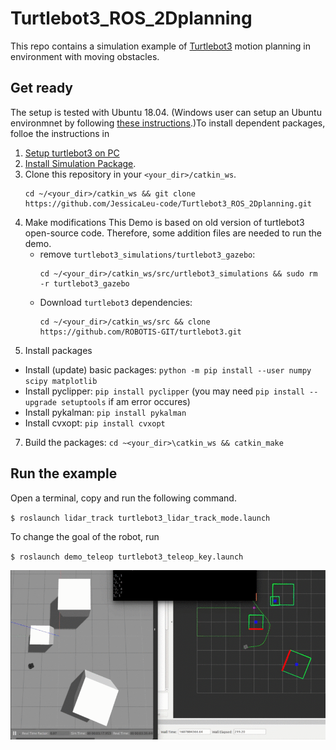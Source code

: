 # Turtlebot3_ROS_2Dplanning

This repo contains a simulation example of [Turtlebot3](https://emanual.robotis.com/docs/en/platform/turtlebot3/overview/#overview) motion planning in environment with moving obstacles. 


## Get ready
The setup is tested with Ubuntu 18.04. (Windows user can setup an Ubuntu environmnet by following [these instructions](https://youtu.be/IL7Jd9rjgrM).)To install dependent packages, folloe the instructions in 
1. [Setup turtlebot3 on PC](https://emanual.robotis.com/docs/en/platform/turtlebot3/quick-start/#pc-setup)
2. [Install Simulation Package](https://emanual.robotis.com/docs/en/platform/turtlebot3/simulation/#gazebo-simulation). 
3. Clone this repository in your ``<your_dir>/catkin_ws``.
    ```
    cd ~/<your_dir>/catkin_ws && git clone https://github.com/JessicaLeu-code/Turtlebot3_ROS_2Dplanning.git
    ```
5. Make modifications
  This Demo is based on old version of turtlebot3 open-source code. Therefore, some addition files are needed to run the demo.
    - remove `turtlebot3_simulations/turtlebot3_gazebo`:
      ```
      cd ~/<your_dir>/catkin_ws/src/urtlebot3_simulations && sudo rm -r turtlebot3_gazebo
      ```
    - Download ``turtlebot3`` dependencies: 
      ```
      cd ~/<your_dir>/catkin_ws/src && clone https://github.com/ROBOTIS-GIT/turtlebot3.git
      ```
6. Install packages
  - Install (update) basic packages: ``python -m pip install --user numpy scipy matplotlib``
  - Install pyclipper: ``pip install pyclipper`` (you may need `pip install --upgrade setuptools` if am error occures)
  - Install pykalman: ``pip install pykalman``
  - Install cvxopt: ``pip install cvxopt``
7. Build the packages: ``cd ~<your_dir>\catkin_ws && catkin_make``

## Run the example

Open a terminal, copy and run the following command.

`$ roslaunch lidar_track turtlebot3_lidar_track_mode.launch`

To change the goal of the robot, run

`$ roslaunch demo_teleop turtlebot3_teleop_key.launch`

![GitHub Logo](/pic/2d_demo.gif)
